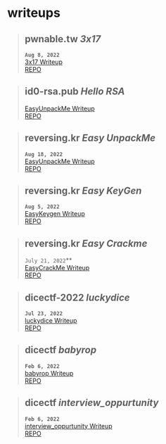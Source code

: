 # writeups

> ## **pwnable.tw *3x17***
> **`Aug 8, 2022`**  
> [3x17 Writeup](/ctf/pwnable.tw/3x17/notes.html)  
> [REPO](https://github.com/loggervicky69/ctf/tree/main/pwnable.tw/3x17)  

> ## **id0-rsa.pub *Hello RSA***
> 
> [EasyUnpackMe Writeup](/ctf/reversing.kr/easy_unpackme/notes.md)  
> [REPO](https://github.com/loggervicky69/ctf/tree/main/reversing.kr/easy_unpackme)  

> ## **reversing.kr *Easy UnpackMe***
> **`Aug 18, 2022`**  
> [EasyUnpackMe Writeup](/ctf/reversing.kr/easy_unpackme/notes.md)  
> [REPO](https://github.com/loggervicky69/ctf/tree/main/reversing.kr/easy_unpackme)  

> ## **reversing.kr *Easy KeyGen***
> **`Aug 5, 2022`**  
> [EasyKeygen Writeup](/ctf/reversing.kr/easy_keygen/notes.txt)  
> [REPO](https://github.com/loggervicky69/ctf/tree/main/reversing.kr/easy_keygen)  

> ## **reversing.kr *Easy Crackme***
> `July 21, 2022`**  
> [EasyCrackMe Writeup](/ctf/reversing.kr/easy_crack/notes.txt)  
> [REPO](https://github.com/loggervicky69/ctf/tree/main/reversing.kr/easy_crack)  


> ## **dicectf-2022  *luckydice***
> **`Jul 23, 2022`**  
> [luckydice Writeup](/ctf/dicectf-2022/luckydice/notes.html)  
> [REPO](https://github.com/loggervicky69/ctf/blob/main/dicectf-2022/luckydice)

> ## **dicectf  *babyrop***
> **`Feb 6, 2022`**  
> [babyrop Writeup](/ctf/blob/main/dicectf/baby-rop/README.md)  
> [REPO](https://github.com/loggervicky69/ctf/tree/main/dicectf/baby-rop)  

> ## **dicectf  *interview&#95;oppurtunity***
> **`Feb 6, 2022`**  
> [interview&#95;oppurtunity Writeup](/ctf/blob/main/dicectf/interview_opportunity/README.md)  
> [REPO](https://github.com/loggervicky69/ctf/tree/main/dicectf/interview_opportunity)  

